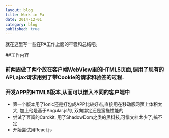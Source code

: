 ```yaml
---
layout: blog
title: Work in Pa 
date: 2014-12-01
category: blog
published: true
---
```


就在这里写一些在PA工作上面的牢骚和总结吧。

##工作内容
### 前两周做了两个放在客户端WebView里的HTML5页面,调用了现有的API,ajax请求用到了带Cookie的请求和验签的过程.

### 开发APP的HTML5版本,从而可以嵌入不同的客户端中
* 第一个版本用了Ionic还是打包成APP比较好点,直接用在移动版网页上体积太大, 加上他是基于Angular.js的, 双向绑定还是蛮拖性能的
* 尝试了豆瓣的Cardkit, 用了ShadowDom之类的黑科技,可惜文档太少了,搞不定
* 开始尝试用React.js



